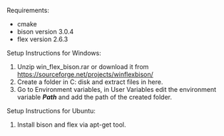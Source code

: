 Requirements:

* cmake
* bison version 3.0.4
* flex version 2.6.3


Setup Instructions for Windows:

1.	Unzip win_flex_bison.rar or download it from https://sourceforge.net/projects/winflexbison/ 
2.	Create a folder in C: disk and extract files in here.
3.	Go to Environment variables, in User Variables edit the environment variable ***Path*** and add the path of the created folder.

Setup Instructions for Ubuntu:

1.	Install bison and flex via apt-get tool.


